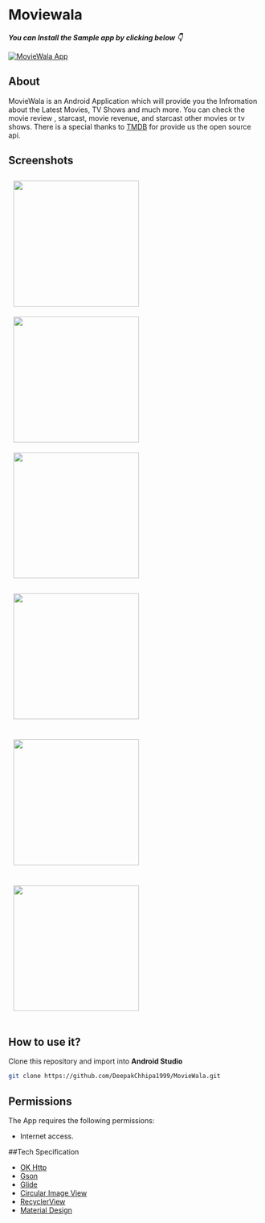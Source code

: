 # Moviewala

***You can Install the Sample app by clicking below 👇***

[![MovieWala App](https://img.shields.io/badge/MovieWala-APK-orange)](https://github.com/DeepakChhipa1999/MovieWala/blob/master/Screenshots/apk/debug/app-debug.apk)


## About

MovieWala is an Android Application which will provide you the Infromation about the Latest Movies, TV Shows and much more. You can check the movie review , starcast, movie revenue, and starcast other movies or tv shows. There is a special thanks to [TMDB](https://www.themoviedb.org/?language=en-USg) for provide us the open source api.

## Screenshots

[<img src="screenshots/screenshot1.png" align="left"
width="250"
    hspace="10" vspace="10">](screenshots/screenshot1.png)
[<img src="screenshots/screenshot2.png" align="center"
width="250"
    hspace="10" vspace="10">](screenshots/screenshot2.png)
[<img src="screenshots/screenshot3.png" align="center"
width="250"
    hspace="10" vspace="10">](screenshots/screenshot3.png)
[<img src="screenshots/screenshot4.png" align="center"
width="250"
    hspace="10" vspace="20">](screenshots/screenshot4.png)
    [<img src="screenshots/screenshot4.png" align="center"
width="250"
    hspace="10" vspace="20">](screenshots/screenshot5.png)
    [<img src="screenshots/screenshot4.png" align="center"
width="250"
    hspace="10" vspace="20">](screenshots/screenshot6.png)


## How to use it?
Clone this repository and import into **Android Studio**
```bash
git clone https://github.com/DeepakChhipa1999/MovieWala.git
```

## Permissions
The App requires the following permissions:
- Internet access.

##Tech Specification
- [OK Http](https://square.github.io/okhttp/)
- [Gson](https://github.com/google/gson)
- [Glide](https://github.com/bumptech/glide)
- [Circular Image View](https://github.com/hdodenhof/CircleImageView)
- [RecyclerView](https://developer.android.com/jetpack/androidx/releases/recyclerview)
- [Material Design](https://material.io/develop/android/components/)


